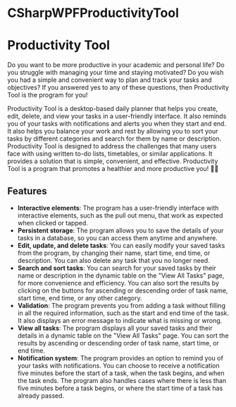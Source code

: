# CSharpWPFProductivityTool

# Productivity Tool

Do you want to be more productive in your academic and personal life? Do you struggle with managing your time and staying motivated? Do you wish you had a simple and convenient way to plan and track your tasks and objectives? If you answered yes to any of these questions, then Productivity Tool is the program for you!

Productivity Tool is a desktop-based daily planner that helps you create, edit, delete, and view your tasks in a user-friendly interface. It also reminds you of your tasks with notifications and alerts you when they start and end. It also helps you balance your work and rest by allowing you to sort your tasks by different categories and search for them by name or description. Productivity Tool is designed to address the challenges that many users face with using written to-do lists, timetables, or similar applications. It provides a solution that is simple, convenient, and effective. Productivity Tool is a program that promotes a healthier and more productive you! 📅🔔

## Features

- **Interactive elements**: The program has a user-friendly interface with interactive elements, such as the pull out menu, that work as expected when clicked or tapped.
- **Persistent storage**: The program allows you to save the details of your tasks in a database, so you can access them anytime and anywhere.
- **Edit, update, and delete tasks**: You can easily modify your saved tasks from the program, by changing their name, start time, end time, or description. You can also delete any task that you no longer need.
- **Search and sort tasks**: You can search for your saved tasks by their name or description in the dynamic table on the "View All Tasks" page, for more convenience and efficiency. You can also sort the results by clicking on the buttons for ascending or descending order of task name, start time, end time, or any other category.
- **Validation**: The program prevents you from adding a task without filling in all the required information, such as the start and end time of the task. It also displays an error message to indicate what is missing or wrong.
- **View all tasks**: The program displays all your saved tasks and their details in a dynamic table on the "View All Tasks" page. You can sort the results by ascending or descending order of task name, start time, or end time.
- **Notification system**: The program provides an option to remind you of your tasks with notifications. You can choose to receive a notification five minutes before the start of a task, when the task begins, and when the task ends. The program also handles cases where there is less than five minutes before a task begins, or where the start time of a task has already passed.
